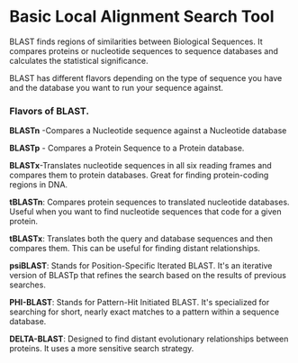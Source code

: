# Basic Local Alignment Search Tool

BLAST finds regions of similarities between Biological Sequences.
 It compares proteins or nucleotide sequences to sequence databases and calculates the statistical significance.

 BLAST has different flavors depending on the type of sequence you have and the database you want to run your sequence against.

 ### Flavors of BLAST.

 **BLASTn** -Compares a Nucleotide sequence against a Nucleotide database

 **BLASTp** - Compares a Protein Sequence to a Protein database.

 **BLASTx**-Translates nucleotide sequences in all six reading frames and compares them to protein databases. Great for finding protein-coding regions in DNA.

 **tBLASTn**: Compares protein sequences to translated nucleotide databases. Useful when you want to find nucleotide sequences that code for a given protein.

**tBLASTx**: Translates both the query and database sequences and then compares them. This can be useful for finding distant relationships.

**psiBLAST**: Stands for Position-Specific Iterated BLAST. It's an iterative version of BLASTp that refines the search based on the results of previous searches.

**PHI-BLAST**: Stands for Pattern-Hit Initiated BLAST. It's specialized for searching for short, nearly exact matches to a pattern within a sequence database.

**DELTA-BLAST**: Designed to find distant evolutionary relationships between proteins. It uses a more sensitive search strategy.
